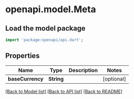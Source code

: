 # openapi.model.Meta

## Load the model package
```dart
import 'package:openapi/api.dart';
```

## Properties
Name | Type | Description | Notes
------------ | ------------- | ------------- | -------------
**baseCurrency** | **String** |  | [optional] 

[[Back to Model list]](../README.md#documentation-for-models) [[Back to API list]](../README.md#documentation-for-api-endpoints) [[Back to README]](../README.md)


